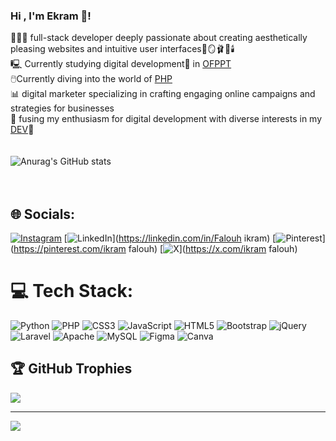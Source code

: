 ###  Hi , I'm Ekram 🦋!
👩🏻‍💻 full-stack developer deeply passionate about creating aesthetically pleasing websites and intuitive user interfaces🎀🪞🩰🦢🕯️</br>
🖳 Currently studying digital development🚀 in [OFPPT](https://www.ofppt.ma/)</br>
🖱️Currently diving into the world of [PHP](https://www.php.net/) </br>
📊 digital marketer specializing in crafting engaging online campaigns and strategies for businesses</br>
🦋 fusing my enthusiasm for digital development with diverse interests in my [DEV](https://dev.to/ekramfl)🦋</br></br></br>
![Anurag's GitHub stats](https://github-readme-stats.vercel.app/api?username=ikramdev101&show_icons=true&theme=radical)</br></br></br>


## 🌐 Socials:
[![Instagram](https://img.shields.io/badge/Instagram-%23E4405F.svg?logo=Instagram&logoColor=white)](https://instagram.com/https://www.instagram.com/falouhekram/) [![LinkedIn](https://img.shields.io/badge/LinkedIn-%230077B5.svg?logo=linkedin&logoColor=white)](https://linkedin.com/in/Falouh ikram) [![Pinterest](https://img.shields.io/badge/Pinterest-%23E60023.svg?logo=Pinterest&logoColor=white)](https://pinterest.com/ikram falouh) [![X](https://img.shields.io/badge/X-black.svg?logo=X&logoColor=white)](https://x.com/ikram falouh) 

# 💻 Tech Stack:
![Python](https://img.shields.io/badge/python-3670A0?style=for-the-badge&logo=python&logoColor=ffdd54) ![PHP](https://img.shields.io/badge/php-%23777BB4.svg?style=for-the-badge&logo=php&logoColor=white) ![CSS3](https://img.shields.io/badge/css3-%231572B6.svg?style=for-the-badge&logo=css3&logoColor=white) ![JavaScript](https://img.shields.io/badge/javascript-%23323330.svg?style=for-the-badge&logo=javascript&logoColor=%23F7DF1E) ![HTML5](https://img.shields.io/badge/html5-%23E34F26.svg?style=for-the-badge&logo=html5&logoColor=white) ![Bootstrap](https://img.shields.io/badge/bootstrap-%238511FA.svg?style=for-the-badge&logo=bootstrap&logoColor=white) ![jQuery](https://img.shields.io/badge/jquery-%230769AD.svg?style=for-the-badge&logo=jquery&logoColor=white) ![Laravel](https://img.shields.io/badge/laravel-%23FF2D20.svg?style=for-the-badge&logo=laravel&logoColor=white) ![Apache](https://img.shields.io/badge/apache-%23D42029.svg?style=for-the-badge&logo=apache&logoColor=white) ![MySQL](https://img.shields.io/badge/mysql-%2300000f.svg?style=for-the-badge&logo=mysql&logoColor=white) ![Figma](https://img.shields.io/badge/figma-%23F24E1E.svg?style=for-the-badge&logo=figma&logoColor=white) ![Canva](https://img.shields.io/badge/Canva-%2300C4CC.svg?style=for-the-badge&logo=Canva&logoColor=white)

## 🏆 GitHub Trophies
![](https://github-profile-trophy.vercel.app/?username=ikramdev101&theme=radical&no-frame=true&no-bg=false&margin-w=4)

---
[![](https://visitcount.itsvg.in/api?id=ikramdev101&icon=0&color=0)](https://visitcount.itsvg.in)

<!-- Proudly created with GPRM ( https://gprm.itsvg.in ) -->
